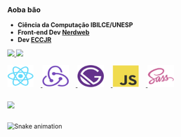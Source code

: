### Aoba bão
- **Ciência da Computação IBILCE/UNESP**
- **Front-end Dev [Nerdweb](https://nerdweb.com.br/)**
- **Dev [ECCJR](https://eccjr.com.br)**

 <div>
  <a href="https://github.com/deigo-lps">
  <img height="180em" src="https://github-readme-stats.vercel.app/api?username=deigo-lps&show_icons=true&theme=tokyonight&include_all_commits=true&count_private=true"/>
  <img height="180em" src="https://github-readme-stats.vercel.app/api/top-langs/?username=deigo-lps&layout=compact&langs_count=7&theme=tokyonight"/>
 </div>
  
  <br>
  
  <div style="display: inline_block">
   <img style="padding:0 1rem 0 0" height="50" width="60" src="https://raw.githubusercontent.com/devicons/devicon/master/icons/react/react-original.svg">
   <img style="padding:0 1rem 0 0" height="50" width="60" src="https://raw.githubusercontent.com/devicons/devicon/master/icons/redux/redux-original.svg">
   <img style="padding:0 1rem 0 0" height="50" width="60" src="https://raw.githubusercontent.com/devicons/devicon/master/icons/gatsby/gatsby-original.svg">
   <img style="padding:0 1rem 0 0" height="50" width="60" src="https://raw.githubusercontent.com/devicons/devicon/master/icons/javascript/javascript-original.svg">
   <img style="padding:0 1rem 0 0" height="50" width="60" src="https://raw.githubusercontent.com/devicons/devicon/master/icons/sass/sass-original.svg">
  </div>

  ##
  
  <div>
    <a href="https://www.linkedin.com/in/diego-lopes-8644a5208/"><img src="https://img.shields.io/badge/LinkedIn-0077B5?style=for-the-badge&logo=linkedin&logoColor=white"></a>
 
 ##
![Snake animation](https://github.com/deigo-lps/deigo-lps/blob/output/github-contribution-grid-snake.svg)
